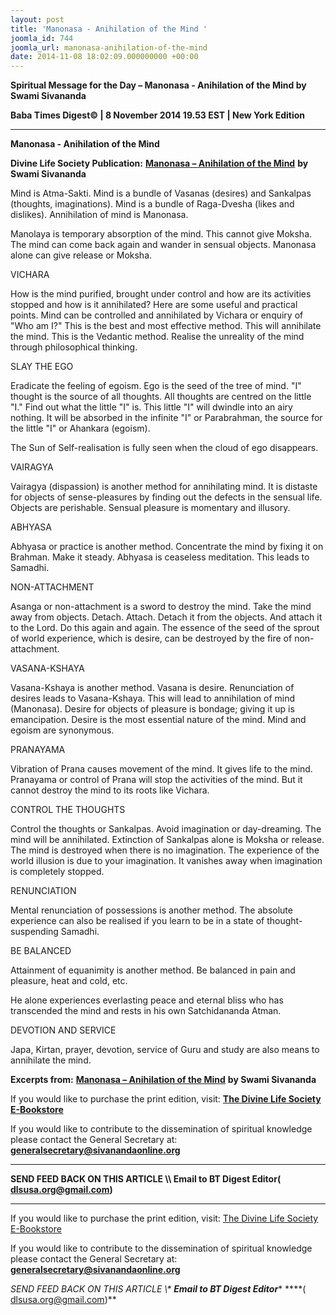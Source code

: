 ```yaml
---
layout: post
title: 'Manonasa - Anihilation of the Mind '
joomla_id: 744
joomla_url: manonasa-anihilation-of-the-mind
date: 2014-11-08 18:02:09.000000000 +00:00
---
```

  

















































**Spiritual Message for the Day – Manonasa - Anihilation of the Mind by Swami Sivananda**

**Baba Times Digest© | 8 November 2014 19.53 EST | New York Edition**

* * *  


**Manonasa - Anihilation of the Mind**

**Divine Life Society Publication:** [**Manonasa – Anihilation of the Mind**](http://www.sivanandaonline.org/public_html/?cmd=displaysection&section_id=929&format=html) **by Swami Sivananda**

Mind is Atma-Sakti. Mind is a bundle of Vasanas (desires) and Sankalpas (thoughts, imaginations). Mind is a bundle of Raga-Dvesha (likes and dislikes). Annihilation of mind is Manonasa.

Manolaya is temporary absorption of the mind. This cannot give Moksha. The mind can come back again and wander in sensual objects. Manonasa alone can give release or Moksha.

VICHARA

How is the mind purified, brought under control and how are its activities stopped and how is it annihilated? Here are some useful and practical points. Mind can be controlled and annihilated by Vichara or enquiry of "Who am I?" This is the best and most effective method. This will annihilate the mind. This is the Vedantic method. Realise the unreality of the mind through philosophical thinking.

SLAY THE EGO

Eradicate the feeling of egoism. Ego is the seed of the tree of mind. "I" thought is the source of all thoughts. All thoughts are centred on the little "I." Find out what the little "I" is. This little "I" will dwindle into an airy nothing. It will be absorbed in the infinite "I" or Parabrahman, the source for the little "I" or Ahankara (egoism).

The Sun of Self-realisation is fully seen when the cloud of ego disappears.

VAIRAGYA

Vairagya (dispassion) is another method for annihilating mind. It is distaste for objects of sense-pleasures by finding out the defects in the sensual life. Objects are perishable. Sensual pleasure is momentary and illusory.

ABHYASA

Abhyasa or practice is another method. Concentrate the mind by fixing it on Brahman. Make it steady. Abhyasa is ceaseless meditation. This leads to Samadhi.

NON-ATTACHMENT

Asanga or non-attachment is a sword to destroy the mind. Take the mind away from objects. Detach. Attach. Detach it from the objects. And attach it to the Lord. Do this again and again. The essence of the seed of the sprout of world experience, which is desire, can be destroyed by the fire of non-attachment.

VASANA-KSHAYA

Vasana-Kshaya is another method. Vasana is desire. Renunciation of desires leads to Vasana-Kshaya. This will lead to annihilation of mind (Manonasa). Desire for objects of pleasure is bondage; giving it up is emancipation. Desire is the most essential nature of the mind. Mind and egoism are synonymous.

PRANAYAMA

Vibration of Prana causes movement of the mind. It gives life to the mind. Pranayama or control of Prana will stop the activities of the mind. But it cannot destroy the mind to its roots like Vichara.

CONTROL THE THOUGHTS

Control the thoughts or Sankalpas. Avoid imagination or day-dreaming. The mind will be annihilated. Extinction of Sankalpas alone is Moksha or release. The mind is destroyed when there is no imagination. The experience of the world illusion is due to your imagination. It vanishes away when imagination is completely stopped.

RENUNCIATION

Mental renunciation of possessions is another method. The absolute experience can also be realised if you learn to be in a state of thought-suspending Samadhi.

BE BALANCED

Attainment of equanimity is another method. Be balanced in pain and pleasure, heat and cold, etc.

He alone experiences everlasting peace and eternal bliss who has transcended the mind and rests in his own Satchidananda Atman.

DEVOTION AND SERVICE

Japa, Kirtan, prayer, devotion, service of Guru and study are also means to annihilate the mind.



**Excerpts from:** [**Manonasa – Anihilation of the Mind**](http://www.sivanandaonline.org/public_html/?cmd=displaysection&section_id=929&format=html) **by Swami Sivananda**

If you would like to purchase the print edition, visit: **[The Divine Life Society E-Bookstore](http://www.dlshq.org/download/download.htm)**

If you would like to contribute to the dissemination of spiritual knowledge please contact the General Secretary at: [](mailto:%20%3Cscript%20type=%27text/javascript%27%3E%20%3C%21--%20var%20prefix%20=%20%27ma%27%20+%20%27il%27%20+%20%27to%27;%20var%20path%20=%20%27hr%27%20+%20%27ef%27%20+%20%27=%27;%20var%20addy57016%20=%20%27generalsecretary%27%20+%20%27@%27;%20addy57016%20=%20addy57016%20+%20%27sivanandaonline%27%20+%20%27.%27%20+%20%27org%27;%20document.write%28%27%3Ca%20%27%20+%20path%20+%20%27%5C%27%27%20+%20prefix%20+%20%27:%27%20+%20addy57016%20+%20%27%5C%27%3E%27%29;%20document.write%28addy57016%29;%20document.write%28%27%3C%5C/a%3E%27%29;%20//--%3E%5Cn%20%3C/script%3E%3Cscript%20type=%27text/javascript%27%3E%20%3C%21--%20document.write%28%27%3Cspan%20style=%5C%27display:%20none;%5C%27%3E%27%29;%20//--%3E%20%3C/script%3EThis%20email%20address%20is%20being%20protected%20from%20spambots.%20You%20need%20JavaScript%20enabled%20to%20view%20it.%20%3Cscript%20type=%27text/javascript%27%3E%20%3C%21--%20document.write%28%27%3C/%27%29;%20document.write%28%27span%3E%27%29;%20//--%3E%20%3C/script%3E?subject=Contribution%20to%20Dissemination%20of%20Spiritual%20Knowledge) **generalsecretary@sivanandaonline.org**

****

**SEND FEED BACK ON THIS ARTICLE \\\ Email to BT Digest Editor[](mailto:%20%3Cscript%20type=%27text/javascript%27%3E%20%3C%21--%20var%20prefix%20=%20%27ma%27%20+%20%27il%27%20+%20%27to%27;%20var%20path%20=%20%27hr%27%20+%20%27ef%27%20+%20%27=%27;%20var%20addy72654%20=%20%27dlsusa.org%27%20+%20%27@%27;%20addy72654%20=%20addy72654%20+%20%27gmail%27%20+%20%27.%27%20+%20%27com%27;%20document.write%28%27%3Ca%20%27%20+%20path%20+%20%27%5C%27%27%20+%20prefix%20+%20%27:%27%20+%20addy72654%20+%20%27%5C%27%3E%27%29;%20document.write%28addy72654%29;%20document.write%28%27%3C%5C/a%3E%27%29;%20//--%3E%5Cn%20%3C/script%3E%3Cscript%20type=%27text/javascript%27%3E%20%3C%21--%20document.write%28%27%3Cspan%20style=%5C%27display:%20none;%5C%27%3E%27%29;%20//--%3E%20%3C/script%3EThis%20email%20address%20is%20being%20protected%20from%20spambots.%20You%20need%20JavaScript%20enabled%20to%20view%20it.%20%3Cscript%20type=%27text/javascript%27%3E%20%3C%21--%20document.write%28%27%3C/%27%29;%20document.write%28%27span%3E%27%29;%20//--%3E%20%3C/script%3E?subject=DLS%20Posts)( [dlsusa.org@gmail.com](mailto:dlsusa.org@gmail.com))**



* * *



  

If you would like to purchase the print edition, visit: [The Divine Life Society E-Bookstore](http://www.dlshq.org/download/download.htm)

If you would like to contribute to the dissemination of spiritual knowledge please contact the General Secretary at: **[generalsecretary@sivanandaonline.org](mailto:generalsecretary@sivanandaonline.org)**

**SEND FEED BACK ON THIS ARTICLE \\\**  **Email to BT Digest Editor**** [](mailto:%20%3Cscript%20type=%27text/javascript%27%3E%20%3C%21--%20var%20prefix%20=%20%27ma%27%20+%20%27il%27%20+%20%27to%27;%20var%20path%20=%20%27hr%27%20+%20%27ef%27%20+%20%27=%27;%20var%20addy72654%20=%20%27dlsusa.org%27%20+%20%27@%27;%20addy72654%20=%20addy72654%20+%20%27gmail%27%20+%20%27.%27%20+%20%27com%27;%20document.write%28%27%3Ca%20%27%20+%20path%20+%20%27%5C%27%27%20+%20prefix%20+%20%27:%27%20+%20addy72654%20+%20%27%5C%27%3E%27%29;%20document.write%28addy72654%29;%20document.write%28%27%3C%5C/a%3E%27%29;%20//--%3E%5Cn%20%3C/script%3E%3Cscript%20type=%27text/javascript%27%3E%20%3C%21--%20document.write%28%27%3Cspan%20style=%5C%27display:%20none;%5C%27%3E%27%29;%20//--%3E%20%3C/script%3EThis%20email%20address%20is%20being%20protected%20from%20spambots.%20You%20need%20JavaScript%20enabled%20to%20view%20it.%20%3Cscript%20type=%27text/javascript%27%3E%20%3C%21--%20document.write%28%27%3C/%27%29;%20document.write%28%27span%3E%27%29;%20//--%3E%20%3C/script%3E?subject=DLS%20Posts)****( [dlsusa.org@gmail.com](mailto:dlsusa.org@gmail.com))**  
